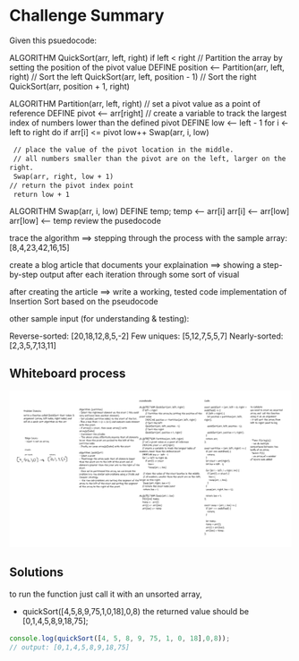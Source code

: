 # Challenge Summary

Given this psuedocode:

ALGORITHM QuickSort(arr, left, right)
    if left < right
        // Partition the array by setting the position of the pivot value 
        DEFINE position <-- Partition(arr, left, right)
        // Sort the left
        QuickSort(arr, left, position - 1)
        // Sort the right
        QuickSort(arr, position + 1, right)

ALGORITHM Partition(arr, left, right)
    // set a pivot value as a point of reference
    DEFINE pivot <-- arr[right]
    // create a variable to track the largest index of numbers lower than the defined pivot
    DEFINE low <-- left - 1
    for i <- left to right do
        if arr[i] <= pivot
            low++
            Swap(arr, i, low)

     // place the value of the pivot location in the middle.
     // all numbers smaller than the pivot are on the left, larger on the right. 
     Swap(arr, right, low + 1)
    // return the pivot index point
     return low + 1

ALGORITHM Swap(arr, i, low)
    DEFINE temp;
    temp <-- arr[i]
    arr[i] <-- arr[low]
    arr[low] <-- temp
review the pusedocode

trace the algorithm
==> stepping through the process with the sample array:
[8,4,23,42,16,15]

create a blog article that documents your explaination
==> showing a step-by-step output after each iteration through some sort of visual

after creating the article
==> write a working, tested code implementation of Insertion Sort based on the pseudocode

other sample input (for understanding & testing):

Reverse-sorted: [20,18,12,8,5,-2]
Few uniques: [5,12,7,5,5,7]
Nearly-sorted: [2,3,5,7,13,11]

## Whiteboard process

![whiteboard](./assets/WB-28.png)

## Solutions

to run the function just call it with an unsorted array,

- quickSort([4,5,8,9,75,1,0,18],0,8) the returned value should be [0,1,4,5,8,9,18,75];

```javascript
console.log(quickSort([4, 5, 8, 9, 75, 1, 0, 18],0,8));
// output: [0,1,4,5,8,9,18,75]
```
